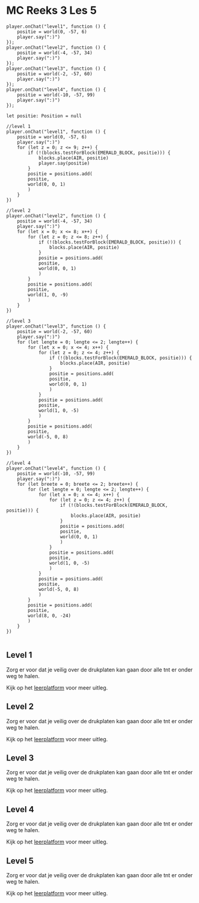 # MC Reeks 3 Les 5

```template
player.onChat("level1", function () {
    positie = world(0, -57, 6)
    player.say(":)")
});
player.onChat("level2", function () {
    positie = world(-4, -57, 34)
    player.say(":)")
});
player.onChat("level3", function () {
    positie = world(-2, -57, 60)
    player.say(":)")
});
player.onChat("level4", function () {
    positie = world(-10, -57, 99)
    player.say(":)")
});
```

```block
let positie: Position = null

//level 1
player.onChat("level1", function () {
    positie = world(0, -57, 6)
    player.say(":)")
    for (let z = 0; z <= 9; z++) {
        if (!(blocks.testForBlock(EMERALD_BLOCK, positie))) {
            blocks.place(AIR, positie)
            player.say(positie)
        }
        positie = positions.add(
        positie,
        world(0, 0, 1)
        )
    }
})

//level 2
player.onChat("level2", function () {
    positie = world(-4, -57, 34)
    player.say(":)")
    for (let x = 0; x <= 8; x++) {
        for (let z = 0; z <= 8; z++) {
            if (!(blocks.testForBlock(EMERALD_BLOCK, positie))) {
                blocks.place(AIR, positie)
            }
            positie = positions.add(
            positie,
            world(0, 0, 1)
            )
        }
        positie = positions.add(
        positie,
        world(1, 0, -9)
        )
    }
})

//level 3
player.onChat("level3", function () {
    positie = world(-2, -57, 60)
    player.say(":)")
    for (let lengte = 0; lengte <= 2; lengte++) {
        for (let x = 0; x <= 4; x++) {
            for (let z = 0; z <= 4; z++) {
                if (!(blocks.testForBlock(EMERALD_BLOCK, positie))) {
                    blocks.place(AIR, positie)
                }
                positie = positions.add(
                positie,
                world(0, 0, 1)
                )
            }
            positie = positions.add(
            positie,
            world(1, 0, -5)
            )
        }
        positie = positions.add(
        positie,
        world(-5, 0, 8)
        )
    }
})

//level 4
player.onChat("level4", function () {
    positie = world(-10, -57, 99)
    player.say(":)")
    for (let breete = 0; breete <= 2; breete++) {
        for (let lengte = 0; lengte <= 2; lengte++) {
            for (let x = 0; x <= 4; x++) {
                for (let z = 0; z <= 4; z++) {
                    if (!(blocks.testForBlock(EMERALD_BLOCK, positie))) {
                        blocks.place(AIR, positie)
                    }
                    positie = positions.add(
                    positie,
                    world(0, 0, 1)
                    )
                }
                positie = positions.add(
                positie,
                world(1, 0, -5)
                )
            }
            positie = positions.add(
            positie,
            world(-5, 0, 8)
            )
        }
        positie = positions.add(
        positie,
        world(8, 0, -24)
        )
    }
})


```

## Level 1

Zorg er voor dat je veilig over de drukplaten kan gaan door alle tnt er onder weg te halen.

Kijk op het [leerplatform](https://leerplatform.codefever.be/) voor meer uitleg.

## Level 2

Zorg er voor dat je veilig over de drukplaten kan gaan door alle tnt er onder weg te halen.

Kijk op het [leerplatform](https://leerplatform.codefever.be/) voor meer uitleg.

## Level 3

Zorg er voor dat je veilig over de drukplaten kan gaan door alle tnt er onder weg te halen.

Kijk op het [leerplatform](https://leerplatform.codefever.be/) voor meer uitleg.

## Level 4

Zorg er voor dat je veilig over de drukplaten kan gaan door alle tnt er onder weg te halen.

Kijk op het [leerplatform](https://leerplatform.codefever.be/) voor meer uitleg.

## Level 5

Zorg er voor dat je veilig over de drukplaten kan gaan door alle tnt er onder weg te halen.

Kijk op het [leerplatform](https://leerplatform.codefever.be/) voor meer uitleg.
